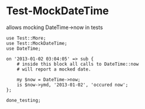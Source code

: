 Test-MockDateTime
=================

allows mocking DateTime->now in tests

    use Test::More;
    use Test::MockDateTime;
    use DateTime;
    
    on '2013-01-02 03:04:05' => sub {
        # inside this block all calls to DateTime::now 
        # will report a mocked date.
        
        my $now = DateTime->now;
        is $now->ymd, '2013-01-02', 'occured now';
    };
    
    done_testing;
